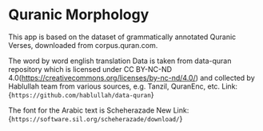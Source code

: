 # Quranic Morphology

This app is based on the dataset of grammatically annotated Quranic Verses, downloaded from corpus.quran.com.
                                         
The word by word english translation Data is taken from data-quran repository which is
licensed under CC BY-NC-ND 4.0(https://creativecommons.org/licenses/by-nc-nd/4.0/)
and collected by Hablullah team from various sources, e.g. Tanzil, QuranEnc, etc.
Link: {`https://github.com/hablullah/data-quran`}

The font for the Arabic text is Scheherazade New
Link: {`https://software.sil.org/scheherazade/download/`}


